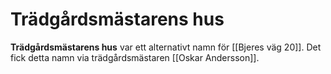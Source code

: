 # Trädgårdsmästarens hus

**Trädgårdsmästarens hus** var ett alternativt namn för [[Bjeres väg 20]]. Det fick detta namn via trädgårdsmästaren [[Oskar Andersson]].
